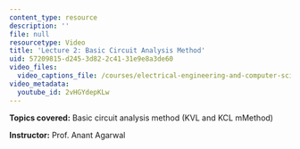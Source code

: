 ```yaml
---
content_type: resource
description: ''
file: null
resourcetype: Video
title: 'Lecture 2: Basic Circuit Analysis Method'
uid: 57209815-d245-3d82-2c41-31e9e8a3de60
video_files:
  video_captions_file: /courses/electrical-engineering-and-computer-science/6-002-circuits-and-electronics-spring-2007/video-lectures/lecture-2/2vHGYdepKLw.vtt
video_metadata:
  youtube_id: 2vHGYdepKLw
---
```


**Topics covered:** Basic circuit analysis method (KVL and KCL mMethod)

**Instructor:** Prof. Anant Agarwal